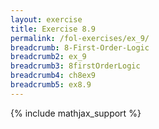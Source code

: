 ```yaml
---
layout: exercise
title: Exercise 8.9
permalink: /fol-exercises/ex_9/
breadcrumb: 8-First-Order-Logic
breadcrumb2: ex_9
breadcrumb3: 8firstOrderLogic
breadcrumb4: ch8ex9
breadcrumb5: ex8.9
---
```


{% include mathjax_support %}

